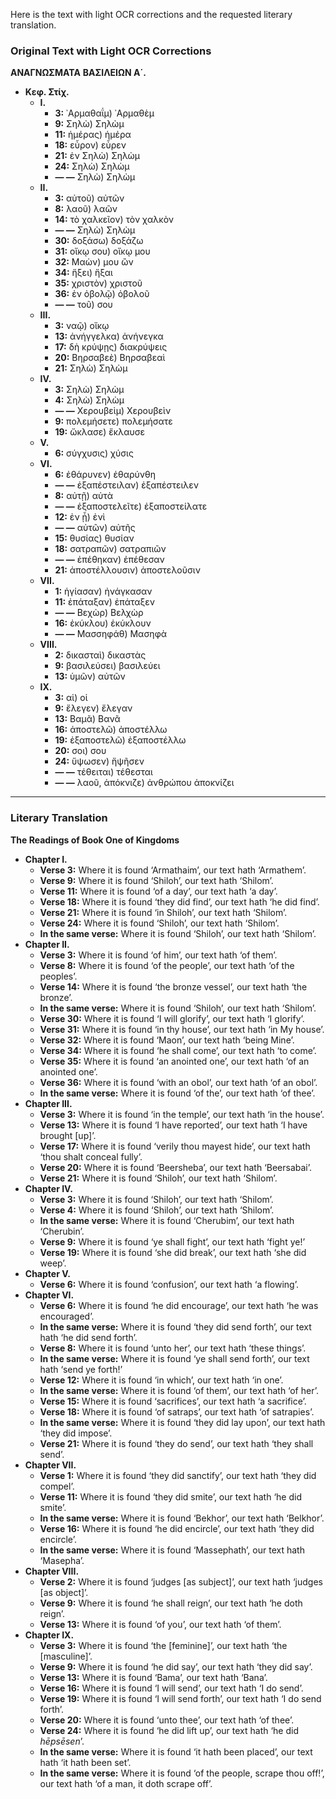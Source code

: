 Here is the text with light OCR corrections and the requested literary translation.

### Original Text with Light OCR Corrections

**ΑΝΑΓΝΩΣΜΑΤΑ**
**ΒΑΣΙΛΕΙΩΝ Α΄.**

*   **Κεφ. Στίχ.**
    *   **I.**
        *   **3:** ᾿Αρμαθαΐμ) ᾿Αρμαθὲμ
        *   **9:** Σηλὼ) Σηλὼμ
        *   **11:** ἡμέρας) ἡμέρα
        *   **18:** εὗρον) εὗρεν
        *   **21:** ἐν Σηλὼ) Σηλὼμ
        *   **24:** Σηλὼ) Σηλὼμ
        *   **— —** Σηλὼ) Σηλὼμ
    *   **II.**
        *   **3:** αὐτοῦ) αὐτῶν
        *   **8:** λαοῦ) λαῶν
        *   **14:** τὸ χαλκεῖον) τὸν χαλκὸν
        *   **— —** Σηλὼ) Σηλὼμ
        *   **30:** δοξάσω) δοξάζω
        *   **31:** οἴκῳ σου) οἴκῳ μου
        *   **32:** Μαὼν) μου ὢν
        *   **34:** ἥξει) ἥξαι
        *   **35:** χριστὸν) χριστοῦ
        *   **36:** ἐν ὀβολῷ) ὀβολοῦ
        *   **— —** τοῦ) σου
    *   **III.**
        *   **3:** ναῷ) οἴκῳ
        *   **13:** ἀνήγγελκα) ἀνήνεγκα
        *   **17:** δὴ κρύψῃς) διακρύψεις
        *   **20:** Βηρσαβεὲ) Βηρσαβεαὶ
        *   **21:** Σηλὼ) Σηλὼμ
    *   **IV.**
        *   **3:** Σηλὼ) Σηλὼμ
        *   **4:** Σηλὼ) Σηλὼμ
        *   **— —** Χερουβεὶμ) Χερουβεὶν
        *   **9:** πολεμήσετε) πολεμήσατε
        *   **19:** ὤκλασε) ἔκλαυσε
    *   **V.**
        *   **6:** σύγχυσις) χύσις
    *   **VI.**
        *   **6:** ἐθάρυνεν) ἐθαρύνθη
        *   **— —** ἐξαπέστειλαν) ἐξαπέστειλεν
        *   **8:** αὐτῇ) αὐτὰ
        *   **— —** ἐξαποστελεῖτε) ἐξαποστείλατε
        *   **12:** ἐν ᾗ) ἐνὶ
        *   **— —** αὐτῶν) αὐτῆς
        *   **15:** θυσίας) θυσίαν
        *   **18:** σατραπῶν) σατραπιῶν
        *   **— —** ἐπέθηκαν) ἐπέθεσαν
        *   **21:** ἀποστέλλουσιν) ἀποστελοῦσιν
    *   **VII.**
        *   **1:** ἡγίασαν) ἠνάγκασαν
        *   **11:** ἐπάταξαν) ἐπάταξεν
        *   **— —** Βεχὼρ) Βελχὼρ
        *   **16:** ἐκύκλου) ἐκύκλουν
        *   **— —** Μασσηφάθ) Μασηφὰ
    *   **VIII.**
        *   **2:** δικασταὶ) δικαστὰς
        *   **9:** βασιλεύσει) βασιλεύει
        *   **13:** ὑμῶν) αὐτῶν
    *   **IX.**
        *   **3:** αἱ) οἱ
        *   **9:** ἔλεγεν) ἔλεγαν
        *   **13:** Βαμᾶ) Βανᾶ
        *   **16:** ἀποστελῶ) ἀποστέλλω
        *   **19:** ἐξαποστελῶ) ἐξαποστέλλω
        *   **20:** σοι) σου
        *   **24:** ὕψωσεν) ἥψῆσεν
        *   **— —** τέθειται) τέθεσται
        *   **— —** λαοῦ, ἀπόκνιζε) ἀνθρώπου ἀποκνίζει

---

### Literary Translation

**The Readings of Book One of Kingdoms**

*   **Chapter I.**
    *   **Verse 3:** Where it is found ‘Armathaim’, our text hath ‘Armathem’.
    *   **Verse 9:** Where it is found ‘Shiloh’, our text hath ‘Shilom’.
    *   **Verse 11:** Where it is found ‘of a day’, our text hath ‘a day’.
    *   **Verse 18:** Where it is found ‘they did find’, our text hath ‘he did find’.
    *   **Verse 21:** Where it is found ‘in Shiloh’, our text hath ‘Shilom’.
    *   **Verse 24:** Where it is found ‘Shiloh’, our text hath ‘Shilom’.
    *   **In the same verse:** Where it is found ‘Shiloh’, our text hath ‘Shilom’.
*   **Chapter II.**
    *   **Verse 3:** Where it is found ‘of him’, our text hath ‘of them’.
    *   **Verse 8:** Where it is found ‘of the people’, our text hath ‘of the peoples’.
    *   **Verse 14:** Where it is found ‘the bronze vessel’, our text hath ‘the bronze’.
    *   **In the same verse:** Where it is found ‘Shiloh’, our text hath ‘Shilom’.
    *   **Verse 30:** Where it is found ‘I will glorify’, our text hath ‘I glorify’.
    *   **Verse 31:** Where it is found ‘in thy house’, our text hath ‘in My house’.
    *   **Verse 32:** Where it is found ‘Maon’, our text hath ‘being Mine’.
    *   **Verse 34:** Where it is found ‘he shall come’, our text hath ‘to come’.
    *   **Verse 35:** Where it is found ‘an anointed one’, our text hath ‘of an anointed one’.
    *   **Verse 36:** Where it is found ‘with an obol’, our text hath ‘of an obol’.
    *   **In the same verse:** Where it is found ‘of the’, our text hath ‘of thee’.
*   **Chapter III.**
    *   **Verse 3:** Where it is found ‘in the temple’, our text hath ‘in the house’.
    *   **Verse 13:** Where it is found ‘I have reported’, our text hath ‘I have brought [up]’.
    *   **Verse 17:** Where it is found ‘verily thou mayest hide’, our text hath ‘thou shalt conceal fully’.
    *   **Verse 20:** Where it is found ‘Beersheba’, our text hath ‘Beersabai’.
    *   **Verse 21:** Where it is found ‘Shiloh’, our text hath ‘Shilom’.
*   **Chapter IV.**
    *   **Verse 3:** Where it is found ‘Shiloh’, our text hath ‘Shilom’.
    *   **Verse 4:** Where it is found ‘Shiloh’, our text hath ‘Shilom’.
    *   **In the same verse:** Where it is found ‘Cherubim’, our text hath ‘Cherubin’.
    *   **Verse 9:** Where it is found ‘ye shall fight’, our text hath ‘fight ye!’
    *   **Verse 19:** Where it is found ‘she did break’, our text hath ‘she did weep’.
*   **Chapter V.**
    *   **Verse 6:** Where it is found ‘confusion’, our text hath ‘a flowing’.
*   **Chapter VI.**
    *   **Verse 6:** Where it is found ‘he did encourage’, our text hath ‘he was encouraged’.
    *   **In the same verse:** Where it is found ‘they did send forth’, our text hath ‘he did send forth’.
    *   **Verse 8:** Where it is found ‘unto her’, our text hath ‘these things’.
    *   **In the same verse:** Where it is found ‘ye shall send forth’, our text hath ‘send ye forth!’
    *   **Verse 12:** Where it is found ‘in which’, our text hath ‘in one’.
    *   **In the same verse:** Where it is found ‘of them’, our text hath ‘of her’.
    *   **Verse 15:** Where it is found ‘sacrifices’, our text hath ‘a sacrifice’.
    *   **Verse 18:** Where it is found ‘of satraps’, our text hath ‘of satrapies’.
    *   **In the same verse:** Where it is found ‘they did lay upon’, our text hath ‘they did impose’.
    *   **Verse 21:** Where it is found ‘they do send’, our text hath ‘they shall send’.
*   **Chapter VII.**
    *   **Verse 1:** Where it is found ‘they did sanctify’, our text hath ‘they did compel’.
    *   **Verse 11:** Where it is found ‘they did smite’, our text hath ‘he did smite’.
    *   **In the same verse:** Where it is found ‘Bekhor’, our text hath ‘Belkhor’.
    *   **Verse 16:** Where it is found ‘he did encircle’, our text hath ‘they did encircle’.
    *   **In the same verse:** Where it is found ‘Massephath’, our text hath ‘Masepha’.
*   **Chapter VIII.**
    *   **Verse 2:** Where it is found ‘judges [as subject]’, our text hath ‘judges [as object]’.
    *   **Verse 9:** Where it is found ‘he shall reign’, our text hath ‘he doth reign’.
    *   **Verse 13:** Where it is found ‘of you’, our text hath ‘of them’.
*   **Chapter IX.**
    *   **Verse 3:** Where it is found ‘the [feminine]’, our text hath ‘the [masculine]’.
    *   **Verse 9:** Where it is found ‘he did say’, our text hath ‘they did say’.
    *   **Verse 13:** Where it is found ‘Bama’, our text hath ‘Bana’.
    *   **Verse 16:** Where it is found ‘I will send’, our text hath ‘I do send’.
    *   **Verse 19:** Where it is found ‘I will send forth’, our text hath ‘I do send forth’.
    *   **Verse 20:** Where it is found ‘unto thee’, our text hath ‘of thee’.
    *   **Verse 24:** Where it is found ‘he did lift up’, our text hath ‘he did *hēpsēsen*’.
    *   **In the same verse:** Where it is found ‘it hath been placed’, our text hath ‘it hath been set’.
    *   **In the same verse:** Where it is found ‘of the people, scrape thou off!’, our text hath ‘of a man, it doth scrape off’.